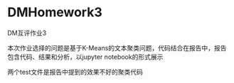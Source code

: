 # DMHomework3
DM互评作业3

本次作业选择的问题是基于K-Means的文本聚类问题，代码结合在报告中，报告包含代码、结果和分析，以jupyter notebook的形式展示

两个test文件是报告中提到的效果不好的聚类代码